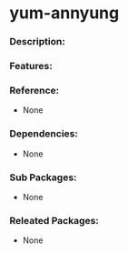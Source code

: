 # yum-annyung

### Description:

### Features:

### Reference:
* None

### Dependencies:
* None

### Sub Packages:
* None

### Releated Packages:
* None
